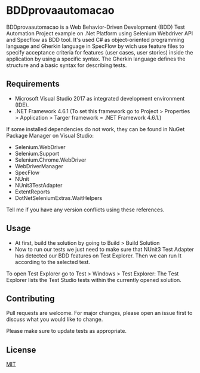 # BDDprovaautomacao
BDDprovaautomacao is a Web Behavior-Driven Development (BDD) Test Automation Project example on .Net Platform using Selenium Webdriver API and Specflow as BDD tool. It's used C# as object-oriented programming language and Gherkin language in SpecFlow by wich use feature files to specify acceptance criteria for features (user cases, user stories) inside the application by using a specific syntax. The Gherkin language defines the structure and a basic syntax for describing tests.
## Requirements

* Microsoft Visual Studio 2017 as integrated development environment (IDE).
* .NET Framework 4.6.1 (To set this framework go to Project > Properties > Application > Targer framework = .NET Framework 4.6.1.)

If some installed dependencies do not work, they can be found in NuGet Package Manager on Visual Studio:
* Selenium.WebDriver
* Selenium.Support 
* Selenium.Chrome.WebDriver
* WebDriverManager
* SpecFlow
* NUnit
* NUnit3TestAdapter
* ExtentReports
* DotNetSeleniumExtras.WaitHelpers

Tell me if you have any version conflicts using these references.

## Usage

* At first, build the solution by going to Build > Build Solution
* Now to run our tests we just need to make sure that NUnit3 Test Adapter has detected our BDD features on Test Explorer. Then we can run It according to the selected test.

To open Test Explorer go to Test > Windows > Test Explorer: The Test Explorer lists the Test Studio tests within the currently opened solution.

## Contributing
Pull requests are welcome. For major changes, please open an issue first to discuss what you would like to change.

Please make sure to update tests as appropriate.

## License
[MIT](https://choosealicense.com/licenses/mit/)
